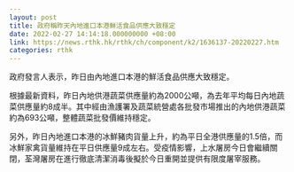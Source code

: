 ```yaml
---
layout: post
title: 政府稱昨天內地進口本港鮮活食品供應大致穩定
date: 2022-02-27 14:14:18.000000000 +08:00
link: https://news.rthk.hk/rthk/ch/component/k2/1636137-20220227.htm
categories: rthk
---
```


政府發言人表示，昨日由內地進口本港的鮮活食品供應大致穩定。

根據最新資料，昨日內地供港蔬菜供應量約為2000公噸，為去年平均每日內地蔬菜供應量約8成半。其中經由漁護署及蔬菜統營處各批發市場推出的內地供港蔬菜約為693公噸，整體蔬菜批發價維持穩定。

另外，昨日內地進口本港的冰鮮豬肉貨量上升，約為平日全港供應量的1.5倍，而冰鮮家禽貨量維持在平日供應量9成左右。受疫情影響，上水屠房今日會繼續關閉，荃灣屠房在進行徹底清潔消毒後擬於今日重開並提供有限度屠宰服務。
